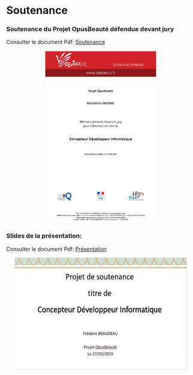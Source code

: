 # Soutenance

### Soutenance du Projet OpusBeauté défendue devant jury
Consulter le document Pdf: [Soutenance](https://github.com/DobyLov/soutenance/blob/main/FBeaudeau_Soutenance_V16032019_VFinale05.pdf)
<p align="center">
  <img width="300" height="460" src="https://github.com/DobyLov/soutenance/blob/main/pgarde_soutenance.png">
</p>

### Slides de la présentation:
Consulter le document Pdf: [Présentation](https://github.com/DobyLov/soutenance/blob/main/PresentationOpusBeaute_FBEAUDEAU_V16032019_V01.pptx)
<p align="center">
  <img width="460" height="300" src="https://github.com/DobyLov/soutenance/blob/main/pgarde_presentation.png">
</p>

